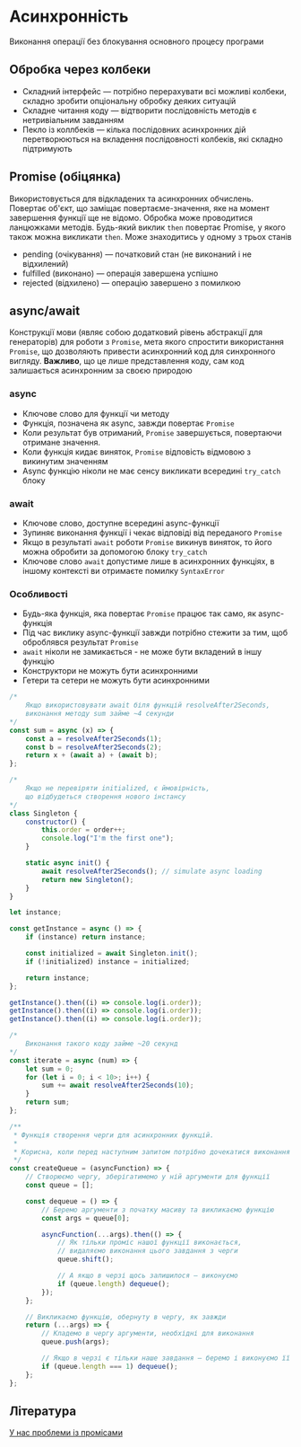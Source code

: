 # Асинхронність

Виконання операції без блокування основного процесу програми

## Обробка через колбеки

-   Складний інтерфейс — потрібно перерахувати всі можливі колбеки, складно зробити опціональну обробку деяких ситуацій
-   Складне читання коду — відтворити послідовність методів є нетривіальним завданням
-   Пекло із коллбеків — кілька послідовних асинхронних дій перетворюються на вкладення послідовності колбеків, які складно підтримують

## Promise (обіцянка)

Використовується для відкладених та асинхронних обчислень. Повертає об'єкт, що заміщає повертаєме-значення, яке на момент завершення функції ще не відомо. Обробка може проводитися ланцюжками методів. Будь-який виклик `then` повертає Promise, у якого також можна викликати `then`. Може знаходитись у одному з трьох станів

-   pending (очікування) — початковий стан (не виконаний і не відхилений)
-   fulfilled (виконано) — операція завершена успішно
-   rejected (відхилено) — операцію завершено з помилкою

## async/await

Конструкції мови (являє собою додатковий рівень абстракції для генераторів) для роботи з `Promise`, мета якого спростити використання `Promise`, що дозволяють привести асинхронний код для синхронного вигляду. **Важливо**, що це лише представлення коду, сам код залишається асинхронним за своєю природою

### async

-   Ключове слово для функції чи методу
-   Функція, позначена як async, завжди повертає `Promise`
-   Коли результат був отриманий, `Promise` завершується, повертаючи отримане значення.
-   Коли функція кидає виняток, `Promise` відповість відмовою з викинутим значенням
-   Async функцію ніколи не має сенсу викликати всередині `try_catch` блоку

### await

-   Ключове слово, доступне всередині async-функції
-   Зупиняє виконання функції і чекає відповіді від переданого `Promise`
-   Якщо в результаті `await` роботи `Promise` викинув виняток, то його можна обробити за допомогою блоку `try_catch`
-   Ключове слово `await` допустиме лише в асинхронних функціях, в іншому контексті ви отримаєте помилку `SyntaxError`

### Особливості

-   Будь-яка функція, яка повертає `Promise` працює так само, як async-функція
-   Під час виклику async-функції завжди потрібно стежити за тим, щоб оброблявся результат `Promise`
-   `await` ніколи не замикається - не може бути вкладений в іншу функцію
-   Конструктори не можуть бути асинхронними
-   Гетери та сетери не можуть бути асинхронними

```js
/*
    Якщо використовувати await біля функцій resolveAfter2Seconds,
    виконання методу sum займе ~4 секунди
*/
const sum = async (x) => {
    const a = resolveAfter2Seconds(1);
    const b = resolveAfter2Seconds(2);
    return x + (await a) + (await b);
};
```

```js
/*
    Якщо не перевіряти initialized, є ймовірність,
    що відбудеться створення нового інстансу
*/
class Singleton {
    constructor() {
        this.order = order++;
        console.log("I'm the first one");
    }

    static async init() {
        await resolveAfter2Seconds(); // simulate async loading
        return new Singleton();
    }
}

let instance;

const getInstance = async () => {
    if (instance) return instance;

    const initialized = await Singleton.init();
    if (!initialized) instance = initialized;

    return instance;
};

getInstance().then((i) => console.log(i.order));
getInstance().then((i) => console.log(i.order));
getInstance().then((i) => console.log(i.order));
```

```js
/*
    Виконання такого коду займе ~20 секунд
*/
const iterate = async (num) => {
    let sum = 0;
    for (let i = 0; i < 10>; i++) {
        sum += await resolveAfter2Seconds(10);
    }
    return sum;
};
```

```js
/**
 * Функція створення черги для асинхронних функцій.
 *
 * Корисна, коли перед наступним запитом потрібно дочекатися виконання попереднього.
 */
const createQueue = (asyncFunction) => {
    // Створюємо чергу, зберігатимемо у ній аргументи для функції
    const queue = [];

    const dequeue = () => {
        // Беремо аргументи з початку масиву та викликаємо функцію
        const args = queue[0];

        asyncFunction(...args).then(() => {
            // Як тільки проміс нашої функції виконається,
            // видаляємо виконання цього завдання з черги
            queue.shift();

            // А якщо в черзі щось залишилося — виконуємо
            if (queue.length) dequeue();
        });
    };

    // Викликаємо функцію, обернуту в чергу, як завжди
    return (...args) => {
        // Кладемо в чергу аргументи, необхідні для виконання
        queue.push(args);

        // Якщо в черзі є тільки наше завдання — беремо і виконуємо її
        if (queue.length === 1) dequeue();
    };
};
```

## Література

<a href="https://habr.com/ru/company/mailru/blog/269465">У нас проблеми із промісами</a>

